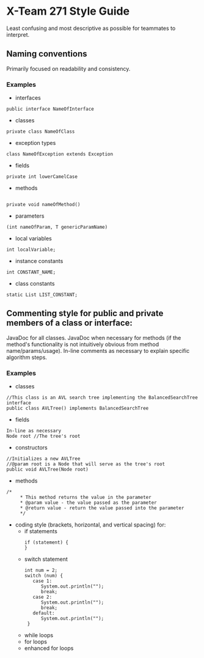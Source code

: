# X-Team 271 Style Guide 

Least confusing and most descriptive as possible for teammates to interpret.

## Naming conventions

Primarily focused on readability and consistency.

### Examples
* interfaces
```
public interface NameOfInterface
```
* classes
```
private class NameOfClass
```
* exception types
```
class NameOfException extends Exception
```
* fields
```
private int lowerCamelCase
```
* methods
```

private void nameOfMethod() 
```
* parameters
```
(int nameOfParam, T genericParamName)
```
* local variables
```
int localVariable;
```
* instance constants
```
int CONSTANT_NAME;
```
* class constants
```
static List LIST_CONSTANT;
```

## Commenting style for public and private members of a class or interface:

JavaDoc for all classes. JavaDoc when necessary for methods (if the method's functionality is not intuitively
obvious from method name/params/usage). In-line comments as necessary to explain specific algorithm steps.

### Examples

* classes
```
//This class is an AVL search tree implementing the BalancedSearchTree interface
public class AVLTree() implements BalancedSearchTree
```
* fields
```
In-line as necessary
Node root //The tree's root
```
* constructors
```
//Initializes a new AVLTree
//@param root is a Node that will serve as the tree's root
public void AVLTree(Node root)
```

* methods
```
/*
     * This method returns the value in the parameter
     * @param value - the value passed as the parameter
     * @return value - return the value passed into the parameter
     */
```
* coding style (brackets, horizontal, and vertical spacing) for:
  * if statements
     ```
     if (statement) {
     }
     ```
  * switch statement
     ```
     int num = 2;
     switch (num) {
        case 1:
           System.out.println("");
           break;
        case 2: 
           System.out.println("");
           break;
        default:
           System.out.println("");
      }
      ```  
  * while loops
  * for loops
  * enhanced for loops
